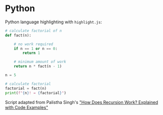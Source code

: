 # Python

Python language highlighting with `highlight.js`:

```python
# calculate factorial of n
def fact(n):

    # no work required
    if n == 1 or n == 0:
        return 1

    # minimum amount of work
    return n * fact(n - 1)

n = 5

# calculate factorial
factorial = fact(n)
print(f"{n}! = {factorial}")
```

Script adapted from Palistha Singh's ["How Does Recursion Work? Explained with Code Examples"](https://www.freecodecamp.org/news/what-is-recursion/)